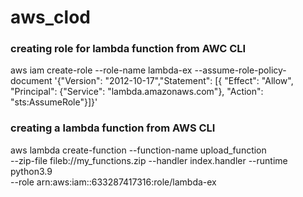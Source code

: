 # aws_clod

### creating role for lambda function from AWC CLI
aws iam create-role --role-name lambda-ex --assume-role-policy-document '{"Version": "2012-10-17","Statement": [{ "Effect": "Allow", "Principal": {"Service": "lambda.amazonaws.com"}, "Action": "sts:AssumeRole"}]}'

### creating a lambda function from AWS CLI
aws lambda create-function --function-name upload_function \
--zip-file fileb://my_functions.zip --handler index.handler --runtime python3.9 \
--role arn:aws:iam::633287417316:role/lambda-ex



